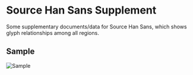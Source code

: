 # Source Han Sans Supplement
Some supplementary documents/data for Source Han Sans, which shows glyph relationships among all regions.
## Sample
![Sample](https://raw.githubusercontent.com/jimmymasaru/source_han_sans_supplement/master/references/Sample.png)
